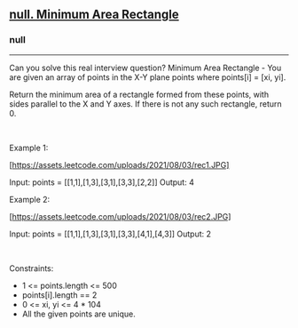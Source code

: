 <h2><a href="https://leetcode.com/problems/minimum-area-rectangle/">null. Minimum Area Rectangle</a></h2><h3>null</h3><hr>Can you solve this real interview question? Minimum Area Rectangle - You are given an array of points in the X-Y plane points where points[i] = [xi, yi].

Return the minimum area of a rectangle formed from these points, with sides parallel to the X and Y axes. If there is not any such rectangle, return 0.

 

Example 1:

[https://assets.leetcode.com/uploads/2021/08/03/rec1.JPG]


Input: points = [[1,1],[1,3],[3,1],[3,3],[2,2]]
Output: 4


Example 2:

[https://assets.leetcode.com/uploads/2021/08/03/rec2.JPG]


Input: points = [[1,1],[1,3],[3,1],[3,3],[4,1],[4,3]]
Output: 2


 

Constraints:

 * 1 <= points.length <= 500
 * points[i].length == 2
 * 0 <= xi, yi <= 4 * 104
 * All the given points are unique.